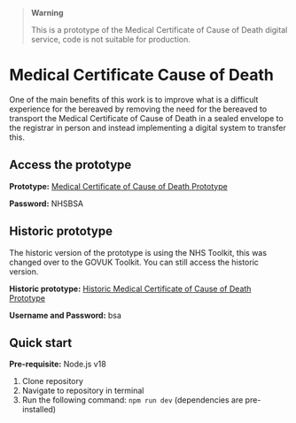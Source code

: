 > **Warning**
>
> This is a prototype of the Medical Certificate of Cause of Death digital service, code is not suitable for production.
> 

# Medical Certificate Cause of Death 
One of the main benefits of this work is to improve what is a difficult experience for the bereaved by removing the need for the bereaved to transport the Medical Certificate of Cause of Death in a sealed envelope to the registrar in person and instead implementing a digital system to transfer this.

## Access the prototype
**Prototype:** [Medical Certificate of Cause of Death Prototype](https://mccd-govuk.herokuapp.com)

**Password:** NHSBSA

## Historic prototype
The historic version of the prototype is using the NHS Toolkit, this was changed over to the GOVUK Toolkit. You can still access the historic version.

**Historic prototype:** [Historic Medical Certificate of Cause of Death Prototype](https://nhs-bsa-mccd.herokuapp.com/)

**Username and Password:** bsa

## Quick start
**Pre-requisite:** Node.js v18

1. Clone repository
2. Navigate to repository in terminal 
3. Run the following command: `npm run dev` (dependencies are pre-installed)
